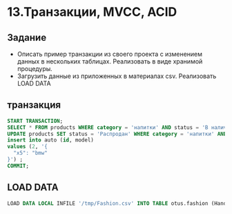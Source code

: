 # 13.Транзакции, MVCC, ACID

## Задание
- Описать пример транзакции из своего проекта с изменением данных в нескольких таблицах. Реализовать в виде хранимой процедуры.
- Загрузить данные из приложенных в материалах csv. Реализовать LOAD DATA
## транзакция
```sql
START TRANSACTION;
SELECT * FROM products WHERE category = 'напитки' AND status = 'В наличии' ;
UPDATE products SET status = 'Распродан' WHERE category = 'напитки' AND status = 'В наличии' ;
insert into auto (id, model)
values (2, '{
  "x5": "bmw"
}') ;
COMMIT;
```

## LOAD DATA

```sql
LOAD DATA LOCAL INFILE '/tmp/Fashion.csv' INTO TABLE otus.fashion (Handle);
```
